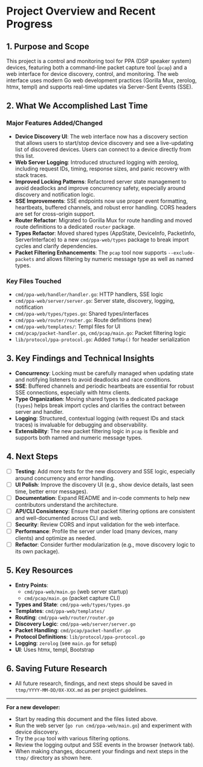 # Project Overview and Recent Progress

## 1. Purpose and Scope

This project is a control and monitoring tool for PPA (DSP speaker system) devices, featuring both a command-line packet capture tool (`pcap`) and a web interface for device discovery, control, and monitoring. The web interface uses modern Go web development practices (Gorilla Mux, zerolog, htmx, templ) and supports real-time updates via Server-Sent Events (SSE).

## 2. What We Accomplished Last Time

### Major Features Added/Changed
- **Device Discovery UI**: The web interface now has a discovery section that allows users to start/stop device discovery and see a live-updating list of discovered devices. Users can connect to a device directly from this list.
- **Web Server Logging**: Introduced structured logging with zerolog, including request IDs, timing, response sizes, and panic recovery with stack traces.
- **Improved Locking Patterns**: Refactored server state management to avoid deadlocks and improve concurrency safety, especially around discovery and notification logic.
- **SSE Improvements**: SSE endpoints now use proper event formatting, heartbeats, buffered channels, and robust error handling. CORS headers are set for cross-origin support.
- **Router Refactor**: Migrated to Gorilla Mux for route handling and moved route definitions to a dedicated `router` package.
- **Types Refactor**: Moved shared types (AppState, DeviceInfo, PacketInfo, ServerInterface) to a new `cmd/ppa-web/types` package to break import cycles and clarify dependencies.
- **Packet Filtering Enhancements**: The `pcap` tool now supports `--exclude-packets` and allows filtering by numeric message type as well as named types.

### Key Files Touched
- `cmd/ppa-web/handler/handler.go`: HTTP handlers, SSE logic
- `cmd/ppa-web/server/server.go`: Server state, discovery, logging, notification
- `cmd/ppa-web/types/types.go`: Shared types/interfaces
- `cmd/ppa-web/router/router.go`: Route definitions (new)
- `cmd/ppa-web/templates/`: Templ files for UI
- `cmd/pcap/packet-handler.go`, `cmd/pcap/main.go`: Packet filtering logic
- `lib/protocol/ppa-protocol.go`: Added `ToMap()` for header serialization

## 3. Key Findings and Technical Insights
- **Concurrency**: Locking must be carefully managed when updating state and notifying listeners to avoid deadlocks and race conditions.
- **SSE**: Buffered channels and periodic heartbeats are essential for robust SSE connections, especially with htmx clients.
- **Type Organization**: Moving shared types to a dedicated package (`types`) helps break import cycles and clarifies the contract between server and handler.
- **Logging**: Structured, contextual logging (with request IDs and stack traces) is invaluable for debugging and observability.
- **Extensibility**: The new packet filtering logic in `pcap` is flexible and supports both named and numeric message types.

## 4. Next Steps
- [ ] **Testing**: Add more tests for the new discovery and SSE logic, especially around concurrency and error handling.
- [ ] **UI Polish**: Improve the discovery UI (e.g., show device details, last seen time, better error messages).
- [ ] **Documentation**: Expand README and in-code comments to help new contributors understand the architecture.
- [ ] **API/CLI Consistency**: Ensure that packet filtering options are consistent and well-documented across CLI and web.
- [ ] **Security**: Review CORS and input validation for the web interface.
- [ ] **Performance**: Profile the server under load (many devices, many clients) and optimize as needed.
- [ ] **Refactor**: Consider further modularization (e.g., move discovery logic to its own package).

## 5. Key Resources
- **Entry Points**:
  - `cmd/ppa-web/main.go` (web server startup)
  - `cmd/pcap/main.go` (packet capture CLI)
- **Types and State**: `cmd/ppa-web/types/types.go`
- **Templates**: `cmd/ppa-web/templates/`
- **Routing**: `cmd/ppa-web/router/router.go`
- **Discovery Logic**: `cmd/ppa-web/server/server.go`
- **Packet Handling**: `cmd/pcap/packet-handler.go`
- **Protocol Definitions**: `lib/protocol/ppa-protocol.go`
- **Logging**: `zerolog` (see `main.go` for setup)
- **UI**: Uses htmx, templ, Bootstrap

## 6. Saving Future Research
- All future research, findings, and next steps should be saved in `ttmp/YYYY-MM-DD/0X-XXX.md` as per project guidelines.

---

**For a new developer:**
- Start by reading this document and the files listed above.
- Run the web server (`go run cmd/ppa-web/main.go`) and experiment with device discovery.
- Try the `pcap` tool with various filtering options.
- Review the logging output and SSE events in the browser (network tab).
- When making changes, document your findings and next steps in the `ttmp/` directory as shown here. 